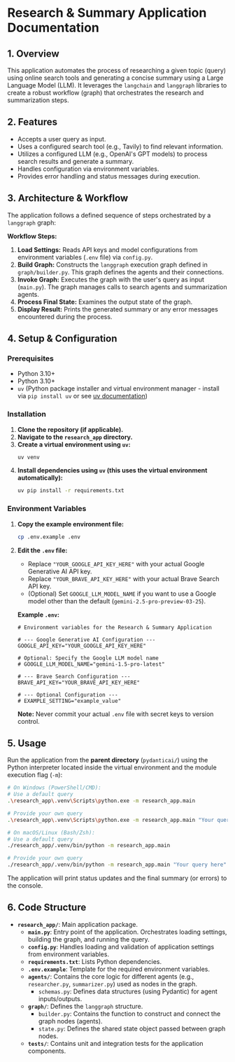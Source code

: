 # Research & Summary Application Documentation

## 1. Overview

This application automates the process of researching a given topic (query) using online search tools and generating a concise summary using a Large Language Model (LLM). It leverages the `langchain` and `langgraph` libraries to create a robust workflow (graph) that orchestrates the research and summarization steps.

## 2. Features

*   Accepts a user query as input.
*   Uses a configured search tool (e.g., Tavily) to find relevant information.
*   Utilizes a configured LLM (e.g., OpenAI's GPT models) to process search results and generate a summary.
*   Handles configuration via environment variables.
*   Provides error handling and status messages during execution.

## 3. Architecture & Workflow

The application follows a defined sequence of steps orchestrated by a `langgraph` graph:


**Workflow Steps:**

1.  **Load Settings:** Reads API keys and model configurations from environment variables (`.env` file) via `config.py`.
2.  **Build Graph:** Constructs the `langgraph` execution graph defined in `graph/builder.py`. This graph defines the agents and their connections.
3.  **Invoke Graph:** Executes the graph with the user's query as input (`main.py`). The graph manages calls to search agents and summarization agents.
4.  **Process Final State:** Examines the output state of the graph.
5.  **Display Result:** Prints the generated summary or any error messages encountered during the process.

## 4. Setup & Configuration

### Prerequisites

*   Python 3.10+
*   Python 3.10+
*   `uv` (Python package installer and virtual environment manager - install via `pip install uv` or see [uv documentation](https://github.com/astral-sh/uv))

### Installation

1.  **Clone the repository (if applicable).**
2.  **Navigate to the `research_app` directory.**
3.  **Create a virtual environment using `uv`:**
    ```bash
    uv venv
    ```
4.  **Install dependencies using `uv` (this uses the virtual environment automatically):**
    ```bash
    uv pip install -r requirements.txt
    ```

### Environment Variables

1.  **Copy the example environment file:**
    ```bash
    cp .env.example .env
    ```
2.  **Edit the `.env` file:**
    *   Replace `"YOUR_GOOGLE_API_KEY_HERE"` with your actual Google Generative AI API key.
    *   Replace `"YOUR_BRAVE_API_KEY_HERE"` with your actual Brave Search API key.
    *   (Optional) Set `GOOGLE_LLM_MODEL_NAME` if you want to use a Google model other than the default (`gemini-2.5-pro-preview-03-25`).

    **Example `.env`:**
    ```dotenv
    # Environment variables for the Research & Summary Application

    # --- Google Generative AI Configuration ---
    GOOGLE_API_KEY="YOUR_GOOGLE_API_KEY_HERE"

    # Optional: Specify the Google LLM model name
    # GOOGLE_LLM_MODEL_NAME="gemini-1.5-pro-latest"

    # --- Brave Search Configuration ---
    BRAVE_API_KEY="YOUR_BRAVE_API_KEY_HERE"

    # --- Optional Configuration ---
    # EXAMPLE_SETTING="example_value"
    ```
    **Note:** Never commit your actual `.env` file with secret keys to version control.

## 5. Usage

Run the application from the **parent directory** (`pydanticai/`) using the Python interpreter located inside the virtual environment and the module execution flag (`-m`):

```bash
# On Windows (PowerShell/CMD):
# Use a default query
.\research_app\.venv\Scripts\python.exe -m research_app.main

# Provide your own query
.\research_app\.venv\Scripts\python.exe -m research_app.main "Your query here"

# On macOS/Linux (Bash/Zsh):
# Use a default query
./research_app/.venv/bin/python -m research_app.main

# Provide your own query
./research_app/.venv/bin/python -m research_app.main "Your query here"
```

The application will print status updates and the final summary (or errors) to the console.

## 6. Code Structure

*   **`research_app/`**: Main application package.
    *   **`main.py`**: Entry point of the application. Orchestrates loading settings, building the graph, and running the query.
    *   **`config.py`**: Handles loading and validation of application settings from environment variables.
    *   **`requirements.txt`**: Lists Python dependencies.
    *   **`.env.example`**: Template for the required environment variables.
    *   **`agents/`**: Contains the core logic for different agents (e.g., `researcher.py`, `summarizer.py`) used as nodes in the graph.
        *   `schemas.py`: Defines data structures (using Pydantic) for agent inputs/outputs.
    *   **`graph/`**: Defines the `langgraph` structure.
        *   `builder.py`: Contains the function to construct and connect the graph nodes (agents).
        *   `state.py`: Defines the shared state object passed between graph nodes.
    *   **`tests/`**: Contains unit and integration tests for the application components.